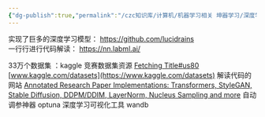 ```yaml
---
{"dg-publish":true,"permalink":"/czc知识库/计算机/机器学习相关 坤器学习/深度学习学习网站 信息/","dgPassFrontmatter":true,"created":"2024-06-18T17:45:21.195+08:00","updated":"2024-12-08T12:21:39.569+08:00"}
---
```




实现了巨多的深度学习模型：
https://github.com/lucidrains  
一行行进行代码解读：
https://nn.labml.ai/


33万个数据集  ：kaggle 竞赛数据集资源 [Fetching Title#us80](https://www.kaggle.com/)
	 [www.kaggle.com/datasets](https://www.kaggle.com/datasets)
解读代码的网站  [Annotated Research Paper Implementations: Transformers, StyleGAN, Stable Diffusion, DDPM/DDIM, LayerNorm, Nucleus Sampling and more](https://nn.labml.ai/)
自动调参神器  optuna
深度学习可视化工具 wandb
